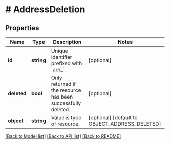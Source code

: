 # # AddressDeletion

## Properties

Name | Type | Description | Notes
------------ | ------------- | ------------- | -------------
**id** | **string** | Unique identifier prefixed with &#x60;adr_&#x60;. | [optional]
**deleted** | **bool** | Only returned if the resource has been successfully deleted. | [optional]
**object** | **string** | Value is type of resource. | [optional] [default to OBJECT_ADDRESS_DELETED]

[[Back to Model list]](../../README.md#models) [[Back to API list]](../../README.md#endpoints) [[Back to README]](../../README.md)

